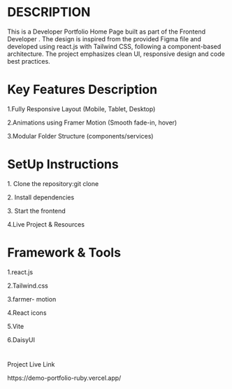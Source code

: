 <H1>DESCRIPTION</H1>
<P>
  This is a Developer Portfolio Home Page built as part of the Frontend Developer . The design is inspired from the provided Figma file and developed using react.js with Tailwind CSS, following a component-based architecture. The project emphasizes clean UI, responsive design and code best practices.
</P>

<H1>Key Features Description</H1>
<P>1.Fully Responsive Layout (Mobile, Tablet, Desktop)   </p>
<P>2.Animations using Framer Motion (Smooth fade-in, hover) </P>
<P>3.Modular Folder Structure (components/services)</P>

<H1>SetUp Instructions</H1>
<P>1. Clone the repository:git clone</P>
<P>2. Install dependencies </P>
<P>3. Start the frontend</P>
<P>4.Live Project & Resources</P>

<H1>Framework & Tools</H1>
<P>1.react.js</P>
<P>2.Tailwind.css </P>
<P>3.farmer- motion</P>
<P>4.React icons</P>
<P>5.Vite</P>
<P>6.DaisyUI</P>
<H1></H1>Project Live Link</H1>
<P>https://demo-portfolio-ruby.vercel.app/</P>
